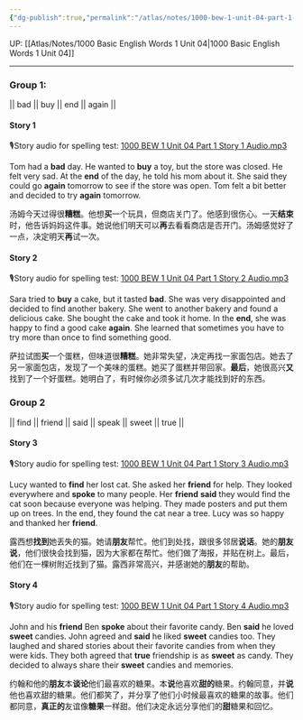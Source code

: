```yaml
---
{"dg-publish":true,"permalink":"/atlas/notes/1000-bew-1-unit-04-part-1-stories/"}
---
```


UP: [[Atlas/Notes/1000 Basic English Words 1 Unit 04\|1000 Basic English Words 1 Unit 04]]

---
### Group 1: 
|| bad || buy || end || again ||
#### Story 1 
🎙️Story audio for spelling test: [1000 BEW 1 Unit 04 Part 1 Story 1 Audio.mp3](https://drive.google.com/file/d/1SK86ph3NU2YrfTumuVP5UfKKEvML0Gz6/view?usp=drive_link)

Tom had a **bad** day. He wanted to **buy** a toy, but the store was closed. He felt very sad. At the **end** of the day, he told his mom about it. She said they could go **again** tomorrow to see if the store was open. Tom felt a bit better and decided to try **again** tomorrow.

汤姆今天过得很**糟糕**。他想**买**一个玩具，但商店关门了。他感到很伤心。一天**结束**时，他告诉妈妈这件事。她说他们明天可以**再**去看看商店是否开门。汤姆感觉好了一点，决定明天**再**试一次。
#### Story 2
🎙️Story audio for spelling test: [1000 BEW 1 Unit 04 Part 1 Story 2 Audio.mp3](https://drive.google.com/file/d/1ohoqTmz2iI_X-f5qCmQ1VJ6zJomSyvT0/view?usp=drive_link)

Sara tried to **buy** a cake, but it tasted **bad**. She was very disappointed and decided to find another bakery. She went to another bakery and found a delicious cake. She bought the cake and took it home. In the **end**, she was happy to find a good cake **again**. She learned that sometimes you have to try more than once to find something good.

萨拉试图**买**一个蛋糕，但味道很**糟糕**。她非常失望，决定再找一家面包店。她去了另一家面包店，发现了一个美味的蛋糕。她买了蛋糕并带回家。**最后**，她很高兴**又**找到了一个好蛋糕。她明白了，有时候你必须多试几次才能找到好的东西。

### Group 2
|| find || friend || said || speak || sweet || true ||
#### Story 3
🎙️Story audio for spelling test: [1000 BEW 1 Unit 04 Part 1 Story 3 Audio.mp3](https://drive.google.com/file/d/1Yp6OLBdwN7LbzA8gTKwyCOyFxWJQ1YCG/view?usp=drive_link)

Lucy wanted to **find** her lost cat. She asked her **friend** for help. They looked everywhere and **spoke** to many people. Her **friend** **said** they would find the cat soon because everyone was helping. They made posters and put them up on trees. In the end, they found the cat near a tree. Lucy was so happy and thanked her **friend**.

露西想**找到**她丢失的猫。她请**朋友**帮忙。他们到处找，跟很多邻居**说话**。她的**朋友说**，他们很快会找到猫，因为大家都在帮忙。他们做了海报，并贴在树上。最后，他们在一棵树附近找到了猫。露西非常高兴，并感谢她的**朋友**的帮助。

#### Story 4
🎙️Story audio for spelling test: [1000 BEW 1 Unit 04 Part 1 Story 4 Audio.mp3](https://drive.google.com/file/d/1r9mBr-sEgv78yIfMh40ajdT2yF_BmfMj/view?usp=drive_link)

John and his **friend** Ben **spoke** about their favorite candy. Ben **said** he loved **sweet** candies. John agreed and **said** he liked **sweet** candies too. They laughed and shared stories about their favorite candies from when they were kids. They both agreed that **true** friendship is as **sweet** as candy. They decided to always share their **sweet** candies and memories.

约翰和他的**朋友**本**谈论**他们最喜欢的糖果。本**说**他喜欢**甜的**糖果。约翰同意，并**说**他也喜欢甜的糖果。他们都笑了，并分享了他们小时候最喜欢的糖果的故事。他们都同意，**真正的**友谊像**糖果**一样甜。他们决定永远分享他们的**甜**糖果和回忆。